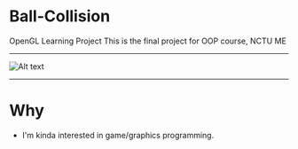 # Ball-Collision
OpenGL Learning Project
This is the final project for OOP course, NCTU ME


******


![Alt text](https://github.com/Sciencethebird/Collision/blob/master/collision_demo_1.PNG)
****
# Why
- I'm kinda interested in game/graphics programming. 
